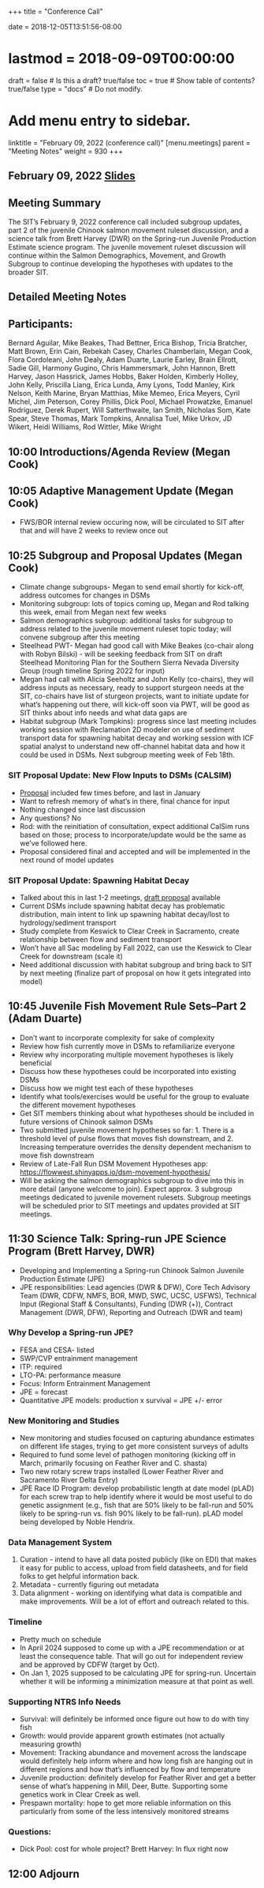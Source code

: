 +++
title = "Conference Call"

date = 2018-12-05T13:51:56-08:00
# lastmod = 2018-09-09T00:00:00

draft = false  # Is this a draft? true/false
toc = true  # Show table of contents? true/false
type = "docs"  # Do not modify.

# Add menu entry to sidebar.
linktitle = "February 09, 2022 (conference call)"
[menu.meetings]
  parent = "Meeting Notes"
  weight = 930
+++

## February 09, 2022 [Slides](https://cvpia-meeting-slides.s3.us-west-2.amazonaws.com/2022-02-09_SIT-call-slides_compiled.pdf)

## Meeting Summary
The SIT’s February 9, 2022 conference call included subgroup updates, part 2 of the juvenile Chinook salmon movement ruleset discussion, and a science talk from Brett Harvey (DWR) on the Spring-run Juvenile Production Estimate science program. The juvenile movement ruleset discussion will continue within the Salmon Demographics, Movement, and Growth Subgroup to continue developing the hypotheses with updates to the broader SIT. 

## Detailed Meeting Notes

## Participants:
Bernard Aguilar, Mike Beakes, Thad Bettner, Erica Bishop, Tricia Bratcher, Matt Brown, Erin Cain, Rebekah Casey, Charles Chamberlain, Megan Cook, Flora Cordoleani, John Dealy, Adam Duarte, Laurie Earley, Brain Ellrott, Sadie Gill, Harmony Gugino, Chris Hammersmark, John Hannon,  Brett Harvey, Jason Hassrick, James Hobbs, Baker Holden, Kimberly Holley, John Kelly, Priscilla Liang, Erica Lunda, Amy Lyons, Todd Manley, Kirk Nelson, Keith Marine, Bryan Matthias, Mike Memeo, Erica Meyers, Cyril Michel, Jim Peterson, Corey Phillis, Dick Pool, Michael Prowatzke, Emanuel Rodriguez, Derek Rupert, Will Satterthwaite, Ian Smith, Nicholas Som, Kate Spear, Steve Thomas, Mark Tompkins, Annalisa Tuel, Mike Urkov, JD Wikert, Heidi Williams, Rod Wittler, Mike Wright

## 10:00 Introductions/Agenda Review (Megan Cook)

## 10:05 Adaptive Management Update (Megan Cook)
* FWS/BOR internal review occuring now, will be circulated to SIT after that and will have 2 weeks to review once out

## 10:25 Subgroup and Proposal Updates (Megan Cook)
* Climate change subgroups- Megan to send email shortly for kick-off, address outcomes for changes in DSMs
* Monitoring subgroup: lots of topics coming up, Megan and Rod talking this week, email from Megan next few weeks
* Salmon demographics subgroup: additional tasks for subgroup to address related to the juvenile movement ruleset topic today; will convene subgroup after this meeting
* Steelhead PWT- Megan had good call with Mike Beakes (co-chair along with Robyn Bilski) - will be seeking feedback from SIT on draft Steelhead Monitoring Plan for the Southern Sierra Nevada Diversity Group (rough timeline Spring 2022 for input)
* Megan had call with Alicia Seeholtz and John Kelly (co-chairs), they will address inputs as necessary, ready to support sturgeon needs at the SIT, co-chairs have list of sturgeon projects, want to initiate update for what’s happening out there, will kick-off soon via PWT, will be good as SIT thinks about info needs and what data gaps are
* Habitat subgroup (Mark Tompkins): progress since last meeting includes working session with Reclamation 2D modeler on use of sediment transport data for spawning habitat decay and working session with ICF spatial analyst to understand new off-channel habitat data and how it could be used in DSMs. Next subgroup meeting week of Feb 18th.


### SIT Proposal Update: New Flow Inputs to DSMs (CALSIM)
* [Proposal](https://www.google.com/url?q=https://cvpia-reference-docs.s3.us-west-2.amazonaws.com/SIT-full-proposal_Updated-Flow-Inputs_1-18-22.docx&sa=D&source=docs&ust=1644955705057507&usg=AOvVaw3yEq_JLujWD68h1k5cOm3k) included few times before, and last in January 
* Want to refresh memory of what’s in there, final chance for input
* Nothing changed since last discussion
* Any questions? No
* Rod: with the reinitiation of consultation, expect additional CalSim runs based on those; process to incorporate/update would be the same as we’ve followed here.
* Proposal considered final and accepted and will be implemented in the next round of model updates

### SIT Proposal Update: Spawning Habitat Decay
* Talked about this in last 1-2 meetings, [draft proposal](https://www.google.com/url?q=https://cvpia-reference-docs.s3.us-west-2.amazonaws.com/SIT-proposal-Spawning_Habitat_Decay_2022-01-19.docx&sa=D&source=docs&ust=1644955705056524&usg=AOvVaw14oqiautt45kRffqWt0jPo) available
* Current DSMs include spawning habitat decay has problematic distribution, main intent to link up spawning habitat decay/lost to hydrology/sediment transport
* Study complete from Keswick to Clear Creek in Sacramento, create relationship between flow and sediment transport
* Won’t have all Sac modeling by Fall 2022, can use the Keswick to Clear Creek for downstream (scale it)
* Need additional discussion with habitat subgroup and bring back to SIT by next meeting (finalize part of proposal on how it gets integrated into model)

## 10:45 Juvenile Fish Movement Rule Sets–Part 2 (Adam Duarte)
* Don’t want to incorporate complexity for sake of complexity
* Review how fish currently move in DSMs to refamiliarize everyone
* Review why incorporating multiple movement hypotheses is likely beneficial
* Discuss how these hypotheses could be incorporated into existing DSMs
* Discuss how we might test each of these hypotheses
* Identify what tools/exercises would be useful for the group to evaluate the different movement hypotheses
* Get SIT members thinking about what hypotheses should be included in future versions of Chinook salmon DSMs
* Two submitted juvenile movement hypotheses so far: 1. There is a threshold level of pulse flows that moves fish downstream, and 2. Increasing temperature overrides the density dependent mechanism to move fish downstream
* Review of Late-Fall Run DSM Movement Hypotheses app: https://flowwest.shinyapps.io/dsm-movement-hypothesis/ 
* Will be asking the salmon demographics subgroup to dive into this in more detail (anyone welcome to join). Expect approx. 3 subgroup meetings dedicated to juvenile movement rulesets. Subgroup meetings will be scheduled prior to SIT meetings and updates provided at SIT meetings.


## 11:30 Science Talk: Spring-run JPE Science Program (Brett Harvey, DWR)
* Developing and Implementing a Spring-run Chinook Salmon Juvenile Production Estimate (JPE)
* JPE responsibilities: Lead agencies (DWR & DFW), Core Tech Advisory Team (DWR, CDFW, NMFS, BOR, MWD, SWC, UCSC, USFWS), Technical Input (Regional Staff & Consultants), Funding (DWR (+)), Contract Management (DWR, DFW), Reporting and Outreach (DWR and team)

### Why Develop a Spring-run JPE?
* FESA and CESA- listed
* SWP/CVP entrainment management
* ITP: required
* LTO-PA: performance measure
* Focus: Inform Entrainment Management
* JPE = forecast
* Quantitative JPE models: production x survival = JPE +/- error

### New Monitoring and Studies
* New monitoring and studies focused on capturing abundance estimates on different life stages, trying to get more consistent surveys of adults
* Required to fund some level of pathogen monitoring (kicking off in March, primarily focusing on Feather River and C. shasta)
* Two new rotary screw traps installed (Lower Feather River and Sacramento River Delta Entry)
* JPE Race ID Program: develop probabilistic length at date model (pLAD) for each screw trap to help identify where it would be most useful to do genetic assignment (e.g., fish that are 50% likely to be fall-run and 50% likely to be spring-run vs. fish 90% likely to be fall-run). pLAD model being developed by Noble Hendrix. 

### Data Management System
1. Curation - intend to have all data posted publicly (like on EDI) that makes it easy for public to access, upload from field datasheets, and for field folks to get helpful information back.
2. Metadata - currently figuring out metadata
3. Data alignment - working on identifying what data is compatible and make improvements. Will be a lot of effort and outreach related to this.

### Timeline
* Pretty much on schedule
* In April 2024 supposed to come up with a JPE recommendation or at least the consequence table. That will go out for independent review and be approved by CDFW (target by Oct). 
* On Jan 1, 2025 supposed to be calculating JPE for spring-run. Uncertain whether it will be informing a minimization measure at that point as well. 


### Supporting NTRS Info Needs
* Survival: will definitely be informed once figure out how to do with tiny fish
* Growth: would provide apparent growth estimates (not actually measuring growth)
* Movement: Tracking abundance and movement across the landscape would definitely help inform where and how long fish are hanging out in different regions and how that’s influenced by flow and temperature
* Juvenile production: definitely develop for Feather River and get a better sense of what’s happening in Mill, Deer, Butte. Supporting some genetics work in Clear Creek as well.
* Prespawn mortality: hope to get more reliable information on this particularly from some of the less intensively monitored streams

### Questions:
* Dick Pool: cost for whole project? Brett Harvey: In flux right now


## 12:00 Adjourn

